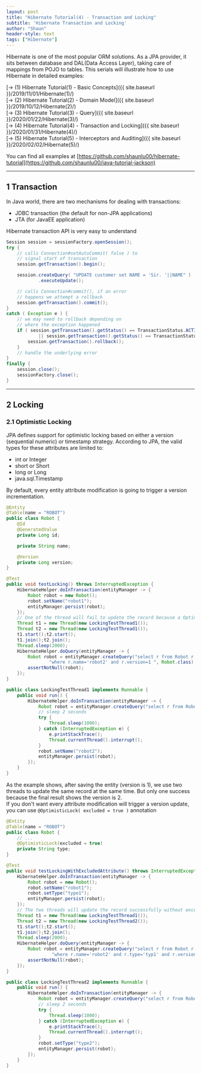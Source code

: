 ```yaml
---
layout: post
title: "Hibernate Tutorial(4) - Transaction and Locking"
subtitle: 'Hibernate Transaction and Locking'
author: "Shaun"
header-style: text
tags: ["Hibernate"]
---
```


Hibernate is one of the most popular ORM solutions. As a JPA provider, it sits between database and DAL(Data Access
Layer), taking care of mappings from POJO to tables.
This serials will illustrate how to use Hibernate in detailed examples:

[-> (1) Hibernate Tutorial(1) - Basic Concepts]({{ site.baseurl }}/2019/11/01/Hibernate(1)/)  
[-> (2) Hibernate Tutorial(2) - Domain Model]({{ site.baseurl }}/2019/10/12/Hibernate(2)/)  
[-> (3) Hibernate Tutorial(3) - Query]({{ site.baseurl }}/2020/01/22/Hibernate(3)/)  
[-> (4) Hibernate Tutorial(4) - Transaction and Locking]({{ site.baseurl }}/2020/01/31/Hibernate(4)/)  
[-> (5) Hibernate Tutorial(5) - Interceptors and Auditing]({{ site.baseurl }}/2020/02/02/Hibernate(5)/)  

You can find all examples at [https://github.com/shaunlu00/hibernate-tutorial](https://github.com/shaunlu00/java-tutorial-jackson)

---
## 1 Transaction
In Java world, there are two mechanisms for dealing with transactions:
- JDBC transaction (the default for non-JPA applications)
- JTA (for JavaEE application)  

Hibernate transaction API is very easy to understand
```java
Session session = sessionFactory.openSession();
try {
	// calls Connection#setAutoCommit( false ) to
	// signal start of transaction
	session.getTransaction().begin();

	session.createQuery( "UPDATE customer set NAME = 'Sir. '||NAME" )
			.executeUpdate();

	// calls Connection#commit(), if an error
	// happens we attempt a rollback
	session.getTransaction().commit();
}
catch ( Exception e ) {
	// we may need to rollback depending on
	// where the exception happened
	if ( session.getTransaction().getStatus() == TransactionStatus.ACTIVE
			|| session.getTransaction().getStatus() == TransactionStatus.MARKED_ROLLBACK ) {
		session.getTransaction().rollback();
	}
	// handle the underlying error
}
finally {
	session.close();
	sessionFactory.close();
}
```

---
## 2 Locking
### 2\.1 Optimistic Locking
JPA defines support for optimistic locking based on either a version (sequential numeric) or timestamp strategy. 
According to JPA, the valid types for these attributes are limited to:
- int or Integer
- short or Short
- long or Long
- java.sql.Timestamp  

By default, every entity attribute modification is going to trigger a version incrementation.
```java
@Entity
@Table(name = "ROBOT")
public class Robot {
    @Id
    @GeneratedValue
    private Long id;

    private String name;

    @Version
    private Long version;
}

@Test
public void testLocking() throws InterruptedException {
    HibernateHelper.doInTransaction(entityManager -> {
        Robot robot = new Robot();
        robot.setName("robot1");
        entityManager.persist(robot);
    });
    // One of the thread will fail to update the record because a OptimisticLockException is thrown and caught
    Thread t1 = new Thread(new LockingTestThread1());
    Thread t2 = new Thread(new LockingTestThread1());
    t1.start();t2.start();
    t1.join();t2.join();
    Thread.sleep(2000);
    HibernateHelper.doQuery(entityManager -> {
        Robot robot = entityManager.createQuery("select r from Robot r " +
                "where r.name='robot2' and r.version=1 ", Robot.class).getSingleResult();
        assertNotNull(robot);
    });
}

public class LockingTestThread1 implements Runnable {
    public void run() {
        HibernateHelper.doInTransaction(entityManager -> {
            Robot robot = entityManager.createQuery("select r from Robot r where r.name='robot1'", Robot.class).getSingleResult();
            // sleep 2 seconds
            try {
                Thread.sleep(1000);
            } catch (InterruptedException e) {
                e.printStackTrace();
                Thread.currentThread().interrupt();
            }
            robot.setName("robot2");
            entityManager.persist(robot);
        });
    }
}
```
As the example shows, after saving the entity (version is 1), we use two threads to update the same record at the same time. But 
only one success because the final result shows the version is 2.  
If you don't want every attribute modification will trigger a version update, you can use `@OptimisticLock( excluded = true )` annotation
```java
@Entity
@Table(name = "ROBOT")
public class Robot {
    // ...
    @OptimisticLock(excluded = true)
    private String type;
}

@Test
public void testLockingWithExcludedAttribute() throws InterruptedException {
    HibernateHelper.doInTransaction(entityManager -> {
        Robot robot = new Robot();
        robot.setName("robot1");
        robot.setType("type1");
        entityManager.persist(robot);
    });
    // The two threads will update the record successfully without exception thrown, but one will override change to another
    Thread t1 = new Thread(new LockingTestThread1());
    Thread t2 = new Thread(new LockingTestThread2());
    t1.start();t2.start();
    t1.join();t2.join();
    Thread.sleep(2000);
    HibernateHelper.doQuery(entityManager -> {
        Robot robot = entityManager.createQuery("select r from Robot r " +
                 "where r.name='robot2' and r.type='typ1' and r.version=1", Robot.class).getSingleResult();
        assertNotNull(robot);
    });
}

public class LockingTestThread2 implements Runnable { 
    public void run() {
        HibernateHelper.doInTransaction(entityManager -> {
            Robot robot = entityManager.createQuery("select r from Robot r where r.name='robot1'", Robot.class).getSingleResult();
            // sleep 2 seconds
            try {
                Thread.sleep(1000);
            } catch (InterruptedException e) {
                e.printStackTrace();
                Thread.currentThread().interrupt();
            }
            robot.setType("type2");
            entityManager.persist(robot);
        });
    }
}
```